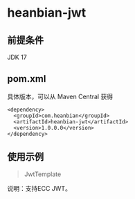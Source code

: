 # heanbian-jwt

## 前提条件

JDK 17

## pom.xml

具体版本，可以从 Maven Central 获得

```
<dependency>
  <groupId>com.heanbian</groupId>
  <artifactId>heanbian-jwt</artifactId>
  <version>1.0.0.0</version>
</dependency>
```

## 使用示例

> JwtTemplate

说明：支持ECC JWT。